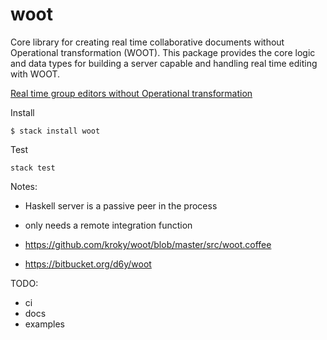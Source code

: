 # woot

Core library for creating real time collaborative documents without Operational
transformation (WOOT). This package provides the core logic and data types for building a server capable and handling real time editing with WOOT.

[Real time group editors without Operational transformation](https://hal.inria.fr/inria-00071240/document)

Install

```
$ stack install woot
```

Test

```
stack test
```

Notes:

* Haskell server is a passive peer in the process
* only needs a remote integration function

* https://github.com/kroky/woot/blob/master/src/woot.coffee
* https://bitbucket.org/d6y/woot

TODO:

* ci
* docs
* examples
